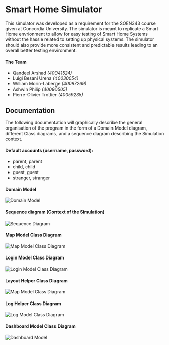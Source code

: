 # Smart Home Simulator

This simulator was developed as a requirement for the SOEN343 course given at Concordia University. The simulator is meant to replicate a Smart Home envrionment to allow for easy testing of Smart Home Systems without the hassle related to setting up physical systems. The simulator should also provide more consistent and predictable results leading to an overall better testing environment.

#### The Team

- Qandeel Arshad *(40041524)*
- Luigi Besani Urena *(40030054)*
- William Morin-Laberge *(40097269)*
- Ashwin Philip *(40096505)*
- Pierre-Olivier Trottier *(40059235)*

## Documentation

The following documentation will graphically describe the general organisation of the program in the form of a Domain Model diagram, different Class diagrams, and a sequence diagram describing the Simulation context.

#### Default accounts (username, password):  
- parent, parent  
- child, child  
- guest, guest  
- stranger, stranger  

#### Domain Model

![Domain Model](./documentation/domain-model.png "Domain Model")

#### Sequence diagram (Context of the Simulation)

![Sequence Diagram](./documentation/sequence-diagram.png "Sequence Diagram")

#### Map Model Class Diagram

![Map Model Class Diagram](./documentation/class-map-model.png "Map Model Class Diagram")

#### Login Model Class Diagram

![Login Model Class Diagram](./documentation/class-login-model.png "Login Model Class Diagram")

#### Layout Helper Class Diagram

![Map Model Class Diagram](./documentation/class-map-model.png "Map Model Class Diagram")

#### Log Helper Class Diagram

![Log Model Class Diagram](./documentation/class-log-model.PNG "Log Model Class Diagram")

#### Dashboard Model Class Diagram

![Dashboard Model](./documentation/class-dashboard-model.png "Dashboard Model")
